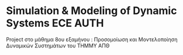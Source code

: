 # Simulation & Modeling of Dynamic Systems ECE AUTH
Project στο μάθημα 8ου εξαμήνου : Προσομοίωση και Μοντελοποίηση Δυναμικών Συστημάτων του ΤΗΜΜΥ ΑΠΘ
